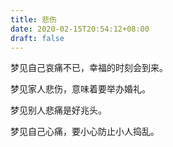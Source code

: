 ```yaml
---
title: 悲伤
date: 2020-02-15T20:54:12+08:00
draft: false
---
```


梦见自己哀痛不已，幸福的时刻会到来。


梦见家人悲伤，意味着要举办婚礼。


梦见别人悲痛是好兆头。


梦见自己心痛，要小心防止小人捣乱。
